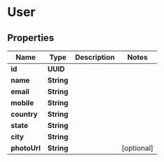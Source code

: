 

# User


## Properties

| Name | Type | Description | Notes |
|------------ | ------------- | ------------- | -------------|
|**id** | **UUID** |  |  |
|**name** | **String** |  |  |
|**email** | **String** |  |  |
|**mobile** | **String** |  |  |
|**country** | **String** |  |  |
|**state** | **String** |  |  |
|**city** | **String** |  |  |
|**photoUrl** | **String** |  |  [optional] |



